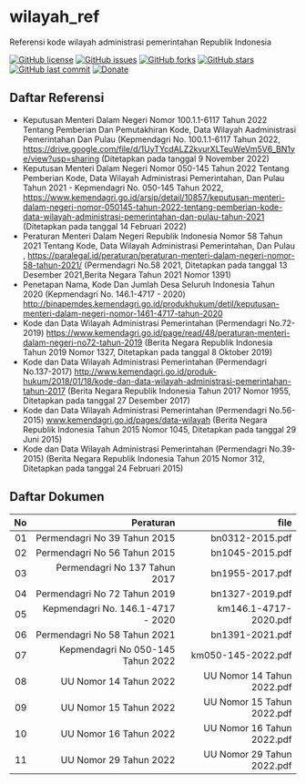 # wilayah_ref
Referensi kode wilayah administrasi pemerintahan Republik Indonesia

[![GitHub license](https://img.shields.io/badge/license-MIT-blue.svg)](LICENSE)
[![GitHub issues](https://img.shields.io/github/issues/cahyadsn/wilayah_ref.svg)](https://github.com/cahyadsn/wilayah_ref/issues)
[![GitHub forks](https://img.shields.io/github/forks/cahyadsn/wilayah_ref.svg)](https://github.com/cahyadsn/wilayah_ref/network)
[![GitHub stars](https://img.shields.io/github/stars/cahyadsn/wilayah_ref.svg)](https://github.com/cahyadsn/wilayah_ref/stargazers)
[![GitHub last commit](https://img.shields.io/github/last-commit/google/skia.svg?style=flat)]()
[![Donate](https://img.shields.io/badge/$-support-ff69b4.svg?style=flat)](https://paypal.me/cahyadwiana) 

## Daftar Referensi
- Keputusan Menteri Dalam Negeri Nomor 100.1.1-6117 Tahun 2022 Tentang Pemberian Dan Pemutakhiran Kode, Data Wilayah Aadministrasi Pemerintahan Dan Pulau (Kepmendagri No. 100.1.1-6117 Tahun 2022, https://drive.google.com/file/d/1UyTYcdALZ2kvurXLTeuWeVm5V6_BN1ye/view?usp=sharing (Ditetapkan pada tanggal 9 November 2022)
- Keputusan Menteri Dalam Negeri Nomor 050-145 Tahun 2022 Tentang Pemberian Kode, Data Wilayah Administrasi Pemerintahan, Dan Pulau Tahun 2021  - Kepmendagri No. 050-145 Tahun 2022, https://www.kemendagri.go.id/arsip/detail/10857/keputusan-menteri-dalam-negeri-nomor-050145-tahun-2022-tentang-pemberian-kode-data-wilayah-administrasi-pemerintahan-dan-pulau-tahun-2021 (Ditetapkan pada tanggal 14 Februari 2022)
- Peraturan Menteri Dalam Negeri Republik Indonesia Nomor 58 Tahun 2021 Tentang Kode, Data Wilayah Administrasi Pemerintahan, Dan Pulau , https://paralegal.id/peraturan/peraturan-menteri-dalam-negeri-nomor-58-tahun-2021/ (Permendagri No.58 2021, Ditetapkan pada tanggal 13 Desember 2021,Berita Negara Tahun 2021 Nomor 1391)
- Penetapan Nama, Kode Dan Jumlah Desa Seluruh Indonesia Tahun 2020 (Kepmendagri No. 146.1-4717 - 2020) http://binapemdes.kemendagri.go.id/produkhukum/detil/keputusan-menteri-dalam-negeri-nomor-1461-4717-tahun-2020
- Kode dan Data Wilayah Administrasi Pemerintahan (Permendagri No.72-2019) https://www.kemendagri.go.id/page/read/48/peraturan-menteri-dalam-negeri-no72-tahun-2019 (Berita Negara Republik Indonesia Tahun 2019 Nomor 1327, Ditetapkan pada tanggal 8 Oktober 2019)
- Kode dan Data Wilayah Administrasi Pemerintahan (Permendagri No.137-2017) http://www.kemendagri.go.id/produk-hukum/2018/01/18/kode-dan-data-wilayah-administrasi-pemerintahan-tahun-2017 (Berita Negara Republik Indonesia Tahun 2017 Nomor 1955, Ditetapkan pada tanggal 27 Desember 2017)
- Kode dan Data Wilayah Administrasi Pemerintahan (Permendagri No.56-2015) www.kemendagri.go.id/pages/data-wilayah (Berita Negara Republik Indonesia Tahun 2015 Nomor 1045, Ditetapkan pada tanggal 29 Juni 2015)
- Kode dan Data Wilayah Administrasi Pemerintahan (Permendagri No.39-2015) (Berita Negara Republik Indonesia Tahun 2015 Nomor 312, Ditetapkan pada tanggal 24 Februari 2015)

## Daftar Dokumen

| No | Peraturan                            | file                       |
|---:|-------------------------------------:|---------------------------:|
| 01 | Permendagri No 39 Tahun 2015         | bn0312-2015.pdf            |
| 02 | Permendagri No 56 Tahun 2015         | bn1045-2015.pdf            |
| 03 | Permendagri No 137 Tahun 2017        | bn1955-2017.pdf            |
| 04 | Permendagri No 72 Tahun 2019         | bn1327-2019.pdf            |
| 05 | Kepmendagri No. 146.1-4717 - 2020    | km146.1-4717-2020.pdf      |
| 06 | Permendagri No 58 Tahun 2021         | bn1391-2021.pdf            |
| 07 | Kepmendagri No 050-145 Tahun 2022    | km050-145-2022.pdf         |
| 08 | UU Nomor 14 Tahun 2022               | UU Nomor 14 Tahun 2022.pdf |
| 09 | UU Nomor 15 Tahun 2022               | UU Nomor 15 Tahun 2022.pdf |
| 10 | UU Nomor 16 Tahun 2022               | UU Nomor 16 Tahun 2022.pdf |
| 11 | UU Nomor 29 Tahun 2022               | UU Nomor 29 Tahun 2022.pdf |
